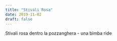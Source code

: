 ```yaml
---
title: "Stivali Rosa"
date: 2019-11-02
draft: false
---
```


Stivali rosa
dentro la pozzanghera -
una bimba ride
<!--more-->